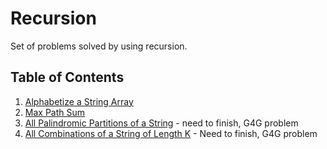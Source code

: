 # Recursion

Set of problems solved by using recursion.

## Table of Contents

1. [Alphabetize a String Array](/Recursion/SortStringArray)
2. [Max Path Sum](/Recursion/SortStringArray)
3. [All Palindromic Partitions of a String](/Recursion/AllPalindromicPartitionsOfAString) - need to finish, G4G problem
4. [All Combinations of a String of Length K]() - Need to finish, G4G problem



